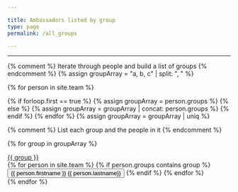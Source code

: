 ```yaml
---

title: Ambassadors listed by group
type: page
permalink: /all_groups

---
```

---
{% comment %} Iterate through people and build a list of groups {% endcomment %}
{% assign groupArray = "a, b, c" | split: ", " %}

{% for person in site.team %}

  {% if forloop.first == true %}
    {% assign groupArray = person.groups %}
  {% else %}
    {% assign groupArray = groupArray | concat: person.groups %}
  {% endif %}
{% endfor %}
{% assign groupArray = groupArray | uniq %}

{% comment %} List each group and the people in it {% endcomment %}

{% for group in groupArray %}
  <div class="card group-list">
    <div class="card-header" data-toggle="collapse" data-target="#{{ group }}" tabindex="0" onkeydown="clickMe(event)">
      <a href="{{ '/' | relative_url }}initiatives/#{{- group | replace: " ", "" -}}">{{ group }}</a>
      <div class="close"><i class="fas fa-angle-double-down"></i></div>
    </div>
    <div class="card-body collapse" id="{{ group }}">
      {% for person in site.team %}
        {% if person.groups contains group %}
          <button type="button" class="btn btn-block" onclick="window.location.assign('{{ '/' | relative_url }}people/#{{- person.firstname | append: person.lastname | replace: " ", "" -}}')" tabindex="0" onkeydown="clickMe(event)">
            {{ person.firstname }} {{ person.lastname}}
          </button>
        {% endif %}
      {% endfor %}
    </div>
  </div>
{% endfor %}
